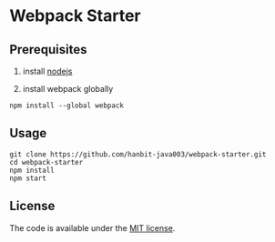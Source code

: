 # Webpack Starter


## Prerequisites

1. install [nodejs](http://nodejs.org)

1. install webpack globally

  `npm install --global webpack`

## Usage

```
git clone https://github.com/hanbit-java003/webpack-starter.git
cd webpack-starter
npm install
npm start
```

## License

The code is available under the [MIT license](LICENSE.txt).
